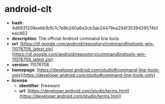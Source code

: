 # android-clt

- **hash**: 4d6931209eebb1bfb7c7e8b240a6a3cb3ab24479ea294f3539429574b1eec862
- **description**: The official Android command line tools
- **url**: [https://dl.google.com/android/repository/commandlinetools-win-11076708_latest.zip](https://dl.google.com/android/repository/commandlinetools-win-11076708_latest.zip)
- **version**: 11076708
- **homepage**: [https://developer.android.com/studio#command-line-tools-only](https://developer.android.com/studio#command-line-tools-only)
- **license**:
  - **identifier**: Freeware
  - **url**: [https://developer.android.com/studio/terms.html](https://developer.android.com/studio/terms.html)

